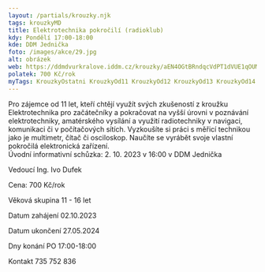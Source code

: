 ```yaml
---
layout: /partials/krouzky.njk
tags: krouzkyMD
title: Elektrotechnika pokročilí (radioklub)
kdy: Pondělí 17:00-18:00
kde: DDM Jednička
foto: /images/akce/29.jpg
alt: obrázek
web: https://ddmdvurkralove.iddm.cz/krouzky/aEN4OGtBRndqcVdPT1dVUE1qOUMvTjYycTFxcFJReWdteGswbjZoem1adz0=
polatek: 700 Kč/rok
myTags: KrouzkyOstatni KrouzkyOd11 KrouzkyOd12 KrouzkyOd13 KrouzkyOd14 KrouzkyOd15
---
```

Pro zájemce od 11 let, kteří chtějí využít svých zkušeností z kroužku Elektrotechnika pro začátečníky a pokračovat na vyšší úrovni v poznávání elektrotechniky, amatérského vysílání a využití radiotechniky v navigaci, komunikaci či v počítačových sítích. Vyzkoušíte si práci s měřicí technikou jako je multimetr, čítač či osciloskop. Naučíte se vyrábět svoje vlastní pokročilá elektronická zařízení.\
Úvodní informativní schůzka: 2. 10. 2023 v 16:00 v DDM Jednička

Vedoucí Ing. Ivo Dufek

Cena: 700 Kč/rok

Věková skupina 11 - 16 let

Datum zahájení 02.10.2023

Datum ukončení 27.05.2024

Dny konání PO 17:00-18:00

Kontakt 735 752 836